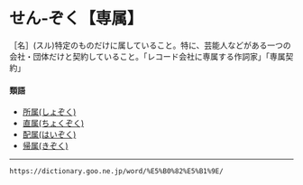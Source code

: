 # せん‐ぞく【専属】

［名］(スル)特定のものだけに属していること。特に、芸能人などがある一つの会社・団体だけと契約していること。「レコード会社に専属する作詞家」「専属契約」

#### 類語

-   [所属(しょぞく)](https://dictionary.goo.ne.jp/word/%E6%89%80%E5%B1%9E/#jn-111593)
-   [直属(ちょくぞく)](https://dictionary.goo.ne.jp/word/%E7%9B%B4%E5%B1%9E/#jn-145127)
-   [配属(はいぞく)](https://dictionary.goo.ne.jp/word/%E9%85%8D%E5%B1%9E/#jn-173949)
-   [帰属(きぞく)](https://dictionary.goo.ne.jp/word/%E5%B8%B0%E5%B1%9E/#jn-52369)

---
`https://dictionary.goo.ne.jp/word/%E5%B0%82%E5%B1%9E/`